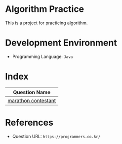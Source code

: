 # Algorithm Practice
This is a project for practicing algorithm.

# Development Environment
- Programming Language: `Java`

# Index
|Question Name|
|------|
|[marathon contestant](./hash/marathon-contestant)|

# References
- Question URL: `https://programmers.co.kr/`